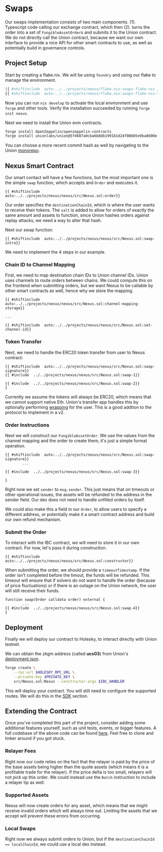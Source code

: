 # Swaps

Our swaps implementation consists of two main components. (1). Typescript code calling our exchange contract, which then (2). turns the order into a set of `FungibleAssetOrder`s and submits it to the Union contract. We do not directly call the Union contract, because we want our own interface to provide a nice API for other smart contracts to use, as well as potentially build in governance controls.

## Project Setup

Start by creating a flake.nix. We will be using `foundry` and using our flake to manage the environment.

```nix
{{ #shiftinclude  auto:../../projects/nexus/flake.nix:swaps-flake-nix }}
{{ #shiftinclude  auto:../../projects/nexus/flake.nix:swaps-flake-nix-tail }}
```

Now you can run `nix develop` to activate the local environment and use `forge` and other tools. Verify the installation succeeded by running `forge init nexus`.

Next we need to install the Union evm contracts.

```bash
forge install OpenZeppelin/openzeppelin-contracts
forge install unionlabs/union@5f4607a0cba6b8db1991b1d24f08605e9ba8600e
```

You can choose a more recent commit hash as well by navigating to the Union [monorepo](https://github.com/unionlabs/union).

## Nexus Smart Contract

Our smart contact will have a few functions, but the most important one is the simple `swap` function, which accepts and `Order` and executes it.

```solidity
{{ #shiftinclude  auto:../../projects/nexus/nexus/src/Nexus.sol:order}}
```

Our order specifies the `destinationChainId`, which is where the user wants to receive their tokens. The `salt` is added to allow for orders of exactly the same amount and assets to function, since Union hashes orders against replay attacks, we need a way to alter that hash.

Next our swap function:

```solidity
{{ #shiftinclude  auto:../../projects/nexus/nexus/src/Nexus.sol:swap-intro}}
```

We need to implement the 4 steps in our example.

### Chain ID to Channel Mapping

First, we need to map destination chain IDs to Union channel IDs. Union uses channels to route orders between chains. We could compute this on the frontend when submitting orders, but we want Nexus to be callable by other smart contracts as well, hence why we store the mapping.

```solidity
{{ #shiftinclude  auto:../../projects/nexus/nexus/src/Nexus.sol:channel-mapping-storage}}

...

{{ #shiftinclude  auto:../../projects/nexus/nexus/src/Nexus.sol:set-channel-id}}

```

### Token Transfer

Next, we need to handle the ERC20 token transfer from user to Nexus contract:

```solidity
{{ #shiftinclude  auto:../../projects/nexus/nexus/src/Nexus.sol:swap-signature}}
{{ #include  ../../projects/nexus/nexus/src/Nexus.sol:swap-1}}

{{ #include  ../../projects/nexus/nexus/src/Nexus.sol:swap-2}}
}
```

Currently we assume the tokens will always be ERC20, which means that we cannot support native Eth. Union's transfer app handles this by optionally performing [wrapping](https://github.com/unionlabs/union/blob/5f4607a0cba6b8db1991b1d24f08605e9ba8600e/evm/contracts/apps/ucs/03-zkgm/Zkgm.sol#L492C13-L492C17) for the user. This is a good addtion to the protocol to implement in a v2.

### Order Instructions

Next we will construct our `FungibleAssetOrder`. We use the values from the channel mapping and the order to create them, it's just a simple format operation.

```solidity
{{ #shiftinclude  auto:../../projects/nexus/nexus/src/Nexus.sol:swap-signature}}
        ...

{{ #include  ../../projects/nexus/nexus/src/Nexus.sol:swap-3}}

}
```

Right now we set `sender` to `msg.sender`. This just means that on timeouts or other operational issues, the assets will be refunded to the address in the sender field. Our dex does not need to handle unfilled orders by itself.

We could also make this a field in our `Order`, to allow users to specify a different address, or potentially make it a smart contract address and build our own refund mechanism.

### Submit the Order

To interact with the IBC contract, we will need to store it in our own contract. For now, let's pass it during construction.

```solidity
{{ #shiftinclude  auto:../../projects/nexus/nexus/src/Nexus.sol:constructor}}
```

When submitting the order, we should provide a `timeoutTimestamp`. If the order isn't completed before the timout, the funds will be refunded. This timeout will ensure that if solvers do not want to handle the order (because of price fluctuations) or if there is an outage on the Union network, the user will still receive their funds.

```solidity
function swap(Order calldata order) external {
        ...
{{ #include  ../../projects/nexus/nexus/src/Nexus.sol:swap-4}}
}
```

## Deployment

Finally we will deploy our contract to Holesky, to interact directly with Union testnet.

We can obtain the zkgm address (called **ucs03**) from Union's [deployment.json](https://github.com/unionlabs/union/blob/main/deployments/deployments.json).

```bash
forge create \
    --rpc-url $HOLESKY_RPC_URL \
    --private-key $PRIVATE_KEY \
    src/Nexus.sol:Nexus --constructor-args $IBC_HANDLER
```

This will deploy your contract. You will still need to configure the supported routes. We will do this in the [SDK](./dex/sdk.md) section.

## Extending the Contract

Once you've completed this part of the project, consider adding some additional features yourself, such as unit tests, events, or bigger features. A full codebase of the above code can be found [here](https://github.com/unionlabs/goblinbook/tree/main/projects/nexus). Feel free to clone and tinker around if you got stuck.

### Relayer Fees

Right now our code relies on the fact that the relayer is paid by the price of the base assets being higher than the quote assets (which means it is a profitable trade for the relayer). If the price delta is too small, relayers will not pick up this order. We could instead use the `Batch` instruction to include a relayer tip as well.

### Supported Assets

Nexus will now create orders for any asset, which means that we might receive invalid orders which will always time out. Limiting the assets that we accept will prevent these errors from occurring.

### Local Swaps

Right now we always submit orders to Union, but if the `destinationChainId == localChainId`, we could use a local dex instead.

